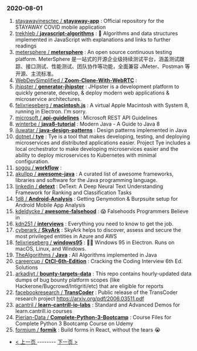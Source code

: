 ### 2020-08-01 
1. [
        stayawayinesctec /
**stayaway-app**](https://github.com/stayawayinesctec/stayaway-app) : Official repository for the STAYAWAY COVID mobile application
1. [
        trekhleb /
**javascript-algorithms**](https://github.com/trekhleb/javascript-algorithms) : 📝 Algorithms and data structures implemented in JavaScript with explanations and links to further readings
1. [
        metersphere /
**metersphere**](https://github.com/metersphere/metersphere) : An open source continuous testing platform. MeterSphere 是一站式的开源企业级持续测试平台，涵盖测试跟踪、接口测试、性能测试、团队协作等功能，全面兼容 JMeter、Postman 等开源、主流标准。
1. [
        WebDevSimplified /
**Zoom-Clone-With-WebRTC**](https://github.com/WebDevSimplified/Zoom-Clone-With-WebRTC) : 
1. [
        jhipster /
**generator-jhipster**](https://github.com/jhipster/generator-jhipster) : JHipster is a development platform to quickly generate, develop, & deploy modern web applications & microservice architectures.
1. [
        felixrieseberg /
**macintosh.js**](https://github.com/felixrieseberg/macintosh.js) : A virtual Apple Macintosh with System 8, running in Electron. I'm sorry.
1. [
        microsoft /
**api-guidelines**](https://github.com/microsoft/api-guidelines) : Microsoft REST API Guidelines
1. [
        winterbe /
**java8-tutorial**](https://github.com/winterbe/java8-tutorial) : Modern Java - A Guide to Java 8
1. [
        iluwatar /
**java-design-patterns**](https://github.com/iluwatar/java-design-patterns) : Design patterns implemented in Java
1. [
        dotnet /
**tye**](https://github.com/dotnet/tye) : Tye is a tool that makes developing, testing, and deploying microservices and distributed applications easier. Project Tye includes a local orchestrator to make developing microservices easier and the ability to deploy microservices to Kubernetes with minimal configuration.
1. [
        sogou /
**workflow**](https://github.com/sogou/workflow) : 
1. [
        akullpp /
**awesome-java**](https://github.com/akullpp/awesome-java) : A curated list of awesome frameworks, libraries and software for the Java programming language.
1. [
        linkedin /
**detext**](https://github.com/linkedin/detext) : DeText: A Deep Neural Text Understanding Framework for Ranking and Classification Tasks
1. [
        1d8 /
**Android-Analysis**](https://github.com/1d8/Android-Analysis) : Getting Genymotion & Burpsuite setup for Android Mobile App Analysis
1. [
        kdeldycke /
**awesome-falsehood**](https://github.com/kdeldycke/awesome-falsehood) : 😱 Falsehoods Programmers Believe in
1. [
        kdn251 /
**interviews**](https://github.com/kdn251/interviews) : Everything you need to know to get the job.
1. [
        cyberark /
**SkyArk**](https://github.com/cyberark/SkyArk) : SkyArk helps to discover, assess and secure the most privileged entities in Azure and AWS
1. [
        felixrieseberg /
**windows95**](https://github.com/felixrieseberg/windows95) : 💩🚀 Windows 95 in Electron. Runs on macOS, Linux, and Windows.
1. [
        TheAlgorithms /
**Java**](https://github.com/TheAlgorithms/Java) : All Algorithms implemented in Java
1. [
        careercup /
**CtCI-6th-Edition**](https://github.com/careercup/CtCI-6th-Edition) : Cracking the Coding Interview 6th Ed. Solutions
1. [
        arkadiyt /
**bounty-targets-data**](https://github.com/arkadiyt/bounty-targets-data) : This repo contains hourly-updated data dumps of bug bounty platform scopes (like Hackerone/Bugcrowd/Intigriti/etc) that are eligible for reports
1. [
        facebookresearch /
**TransCoder**](https://github.com/facebookresearch/TransCoder) : Public release of the TransCoder research project https://arxiv.org/pdf/2006.03511.pdf
1. [
        acantril /
**learn-cantrill-io-labs**](https://github.com/acantril/learn-cantrill-io-labs) : Standard and Advanced Demos for learn.cantrill.io courses
1. [
        Pierian-Data /
**Complete-Python-3-Bootcamp**](https://github.com/Pierian-Data/Complete-Python-3-Bootcamp) : Course Files for Complete Python 3 Bootcamp Course on Udemy
1. [
        formium /
**formik**](https://github.com/formium/formik) : Build forms in React, without the tears 😭 

- [ < 上一页 ](https://github.com/able8/github-trending-daily-record/blob/master/2020-07-31.md) -------- [ 下一页 > ](https://github.com/able8/github-trending-daily-record/blob/master/2020-08-02.md)